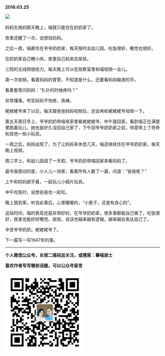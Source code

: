 **2016.03.25**

![](http://upload-images.jianshu.io/upload_images/51001-52a542f3fe421d5c.jpg?imageMogr2/auto-orient/strip%7CimageView2/2/w/1240)

妈妈生病的那天晚上，喵就只能住在奶奶家了。

夜里还醒了一次，说想找妈妈。

之后一周，喵都住在爷爷奶奶家，每天按时去幼儿园，吃饭很好，睡觉也很好。

在奶奶家自己睡小床，夜里自己起来去尿尿。

三院的无线网很给力，每天晚上可以在观察室里和喵视频一会儿。

第一次视频，看着妈妈的胃管，不知道是什么，还要看妈妈输液的手。

看着套管问妈妈：“扎针的时候疼吗？”

非常懂事，夸奖妈妈不怕疼，真棒。

姥姥姥爷来了以后，每天跟爸爸妈妈视频后，还会再和姥姥姥爷视频一下。

第五天周日早上，爷爷奶奶带喵来家里看姥姥姥爷，中午我回家，看到喵正在满屋里跑着玩儿，她也是好久没回自己家了，下午回爷爷奶奶家之前，特意带上了奇奇和其他一些小玩具。

一周之后，妈妈出院了，为了让妈妈多休息几天，喵还继续住在爷爷奶奶家，每天晚上视频。

周三早上，和幼儿园请了一天假，爷爷奶奶带喵回家来看妈妈了。

最令我感动的是，小人儿一进家，看着所有人数了一遍，问道：“爸爸呢？”

上午和妈妈腻乎着，一起玩儿小插片玩具。

中午吃饭时，说想爸爸也一起吃。

晚上我到家，听说此事后，心里暖暖的，“小崽子，还是有良心的”。

这段时间，喵的表现还是非常好的，在爷爷奶奶家，很多事都能自己做了，吃饭很好，夜里也能好好睡觉、尿尿。说话也越来越有逻辑，越来越会表达自己了。

辛苦爷爷奶奶，姥姥姥爷了。

下一篇写一写1947年的事。

***


**个人微信公众号，长按二维码加关注，或搜索：摹喵居士**

**喜欢作者写写哪些话题，可以公众号留言**

![](https://github.com/jiluofu/jiluofu.github.com/raw/master/momiaojushi/static/qrcode.jpg)